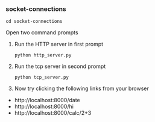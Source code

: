 ### socket-connections

    cd socket-connections
    
Open two command prompts

1. Run the HTTP server in first prompt

    `python http_server.py`
    
    
2. Run the tcp server in second prompt

    `python tcp_server.py`
    
3. Now try clicking the following links from your browser
  * http://localhost:8000/date 
  * http://localhost:8000/hi
  * http://localhost:8000/calc/2+3
   
